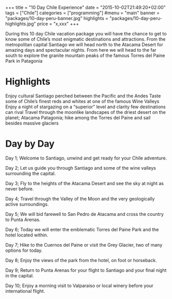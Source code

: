 +++
title = "10 Day Chile Experience"
date = "2015-10-02T21:49:20+02:00"
tags = ["Chile"]
categories = ["programming"]
#menu = "main"
banner = "packages/10-day-peru-banner.jpg"
highlights = "packages/10-day-peru-highlights.jpg"
price = "x,xxx"
+++

During this 10 day Chile vacation package you will have the chance to get to know some of Chile’s most enigmatic destinations and attractions. From the metropolitan capital Santiago we will head north to the Atacama Desert for amazing days and spectacular nights. From here we will head to the far south to explore the granite mountain peaks of the famous Torres del Paine Park in Patagonia

# Highlights

Enjoy cultural Santiago perched between the Pacific and the Andes
Taste some of Chile’s finest reds and whites at one of the famous Wine Valleys  
Enjoy a night of stargazing on a “superior” level and clarity few destinations can rival
Travel through the moonlike landscapes of the driest desert on the planet; Atacama
Patagonia; hike among the Torres del Paine and sail besides massive glaciers

# Day by Day

Day 1; Welcome to Santiago, unwind and get ready for your Chile adventure.

Day 2; Let us guide you through Santiago and some of the wine valleys surrounding the capital.

Day 3; Fly to the heights of the Atacama Desert and see the sky at night as never before.

Day 4; Travel through the Valley of the Moon and the very geologically active surroundings.

Day 5; We will bid farewell to San Pedro de Atacama and cross the country to Punta Arenas.

Day 6; Today we will enter the emblematic Torres del Paine Park and the hotel located within.

Day 7;  Hike to the Cuernos del Paine or visit the Grey Glacier, two of many options for today.

Day 8; Enjoy the views of the park from the hotel, on foot or horseback.

Day 9; Return to Punta Arenas for your flight to Santiago and your final night in the capital.

Day 10; Enjoy a morning visit to Valparaiso or local winery before your international flight.
